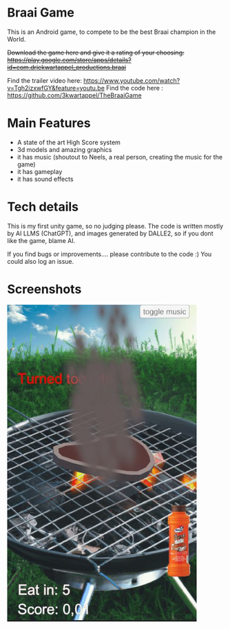 # Braai Game
This is an Android game, to compete to be the best Braai champion in the World.

~~Download the game here and give it a rating of your choosing: https://play.google.com/store/apps/details?id=com.driekwartappel_productions.braai~~

Find the trailer video here: https://www.youtube.com/watch?v=Tgh2izxwfGY&feature=youtu.be
Find the code here : https://github.com/3kwartappel/TheBraaiGame

# Main Features
- A state of the art High Score system
- 3d models and amazing graphics
- it has music (shoutout to Neels, a real person, creating the music for the game) 
- it has gameplay
- it has sound effects

# Tech details
This is my first unity game, so no judging please.
The code is written mostly by AI LLMS (ChatGPT), and images generated by DALLE2, so if you dont like the game, blame AI.

If you find bugs or improvements.... please contribute to the code :)
You could also log an issue.
# Screenshots
![screenshot](phone2.JPG)
